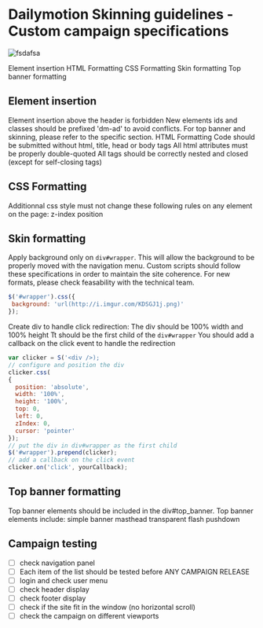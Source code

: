 Dailymotion Skinning guidelines - Custom campaign specifications
==============================
![fsdafsa](http://static1.dmcdn.net/images/dailymotion-logo-ogtag.png.v2779e025da411e7f9)

Element insertion
HTML Formatting
CSS Formatting
Skin formatting
Top banner formatting

Element insertion
--------------------------
Element insertion above the header is forbidden
New elements ids and classes should be prefixed 'dm-ad' to avoid conflicts.
For top banner and skinning, please refer to the specific section.
HTML Formatting
Code should be submitted without html, title, head or body tags
All html attributes must be properly double-quoted
All tags should be correctly nested and closed (except for self-closing tags)

CSS Formatting
------------------
Additionnal css style must not change these following rules on any element on the page:
z-index
position

Skin formatting
----------------------
Apply background only on ```div#wrapper```. This will allow the background to be properly moved with the navigation menu.
Custom scripts should follow these specifications in order to maintain the site coherence. For new formats, please check feasability with
the technical team.

```javascript
$('#wrapper').css({
 background: 'url(http://i.imgur.com/KDSGJ1j.png)'
});
```
Create div to handle click redirection:
The div should be 100% width and 100% height
Tt should be the first child of the ```div#wrapper```
You should add a callback on the click event to handle the redirection

```javascript
var clicker = S('<div />);
// configure and position the div
clicker.css(
{
  position: 'absolute',
  width: '100%',
  height: '100%',
  top: 0,
  left: 0,
  zIndex: 0,
  cursor: 'pointer'
});
// put the div in div#wrapper as the first child
$('#wrapper').prepend(clicker);
// add a callback on the click event
clicker.on('click', yourCallback);
```

Top banner formatting
---------------------------
Top banner elements should be included in the div#top_banner.
Top banner elements include:
simple banner
masthead
transparent flash
pushdown

Campaign testing
------------------------
- [ ] check navigation panel
- [ ] Each item of the list should be tested before ANY CAMPAIGN RELEASE 
- [ ] login and check user menu
- [ ] check header display
- [ ] check footer display
- [ ] check if the site fit in the window (no horizontal scroll)
- [ ] check the campaign on different viewports
